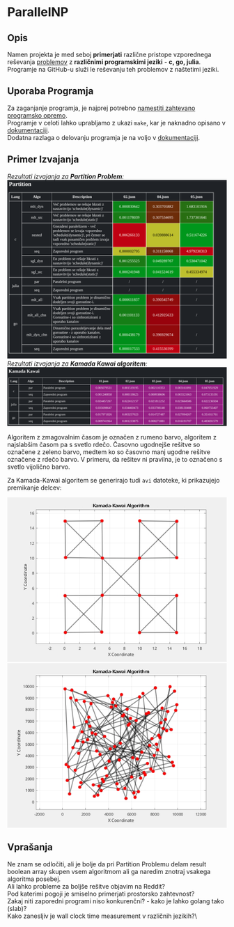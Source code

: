 # ParallelNP

## Opis
Namen projekta je med seboj **primerjati** različne pristope vzporednega reševanja [problemov](./docs/PROBLEMS.md) z **različnimi programskimi jeziki** - **c, go, julia**.\
Programje na GitHub-u služi le reševanju teh problemov z naštetimi jeziki.

## Uporaba Programja
Za zaganjanje programja, je najprej potrebno [namestiti zahtevano programsko opremo](./docs/SETUP.md). \
Programje v celoti lahko uprabljamo z ukazi `make`, kar je naknadno opisano v [dokumentaciji](./docs/USAGE.md).\
Dodatna razlaga o delovanju programja je na voljo v [dokumentaciji](./docs/EXPLAIN.md).

## Primer Izvajanja
*Rezultati izvajanja za **Partition Problem**:*
![Test](./docs/partition_output.png)
*Rezultati izvajanja za **Kamada Kawai algoritem**:*
![Test](./docs/kk_output.png)


Algoritem z zmagovalnim časom je označen z rumeno barvo, algoritem z najslabšim časom pa s svetlo rdečo.
Časovno ugodnejše rešitve so označene z zeleno barvo, medtem ko so časovno manj ugodne rešitve označene z rdečo barvo.
V primeru, da rešitev ni pravilna, je to označeno s svetlo vijolično barvo.

Za Kamada-Kawai algoritem se generirajo tudi `avi` datoteke, ki prikazujejo premikanje delcev:

![Look into docs directory for examples](./docs/kk1.gif)\
![Look into docs directory for examples](./docs/kk2.gif)

## Vprašanja
Ne znam se odločiti, ali je bolje da pri Partition Problemu delam result boolean array skupen vsem algoritmom ali ga naredim znotraj vsakega algoritma posebej.\
Ali lahko probleme za boljše rešitve objavim na Reddit?\
Pod katerimi pogoji je smiselno primerjati prostorsko zahtevnost?\
Zakaj niti zaporedni programi niso konkurenčni? - kako je lahko golang tako (slab)?\
Kako zanesljiv je wall clock time measurement v različnih jezikih?\
